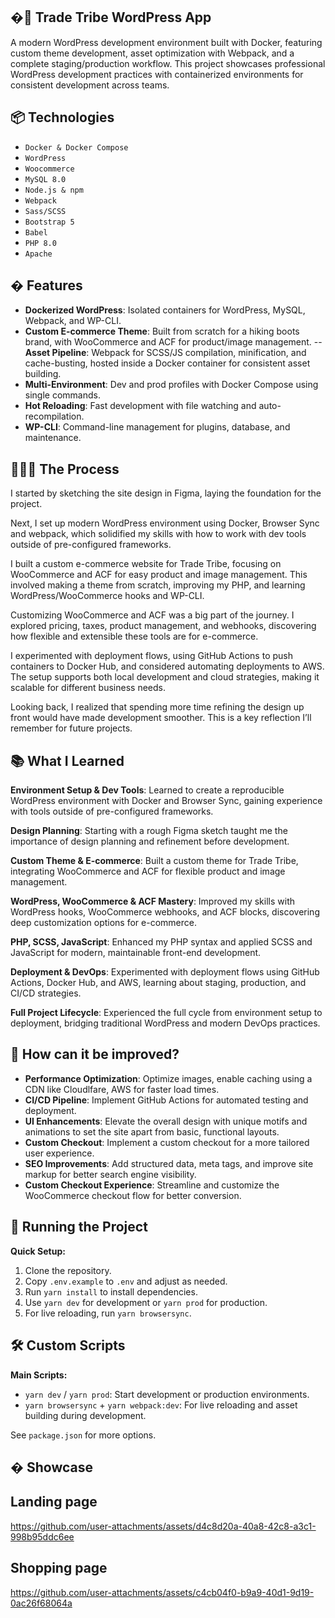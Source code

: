 
## �🏪 Trade Tribe WordPress App

A modern WordPress development environment built with Docker, featuring custom theme development, asset optimization with Webpack, and a complete staging/production workflow. This project showcases professional WordPress development practices with containerized environments for consistent development across teams.

## 📦 Technologies

- `Docker & Docker Compose`
- `WordPress`
- `Woocommerce`
- `MySQL 8.0`
- `Node.js & npm`
- `Webpack`
- `Sass/SCSS`
- `Bootstrap 5`
- `Babel`
- `PHP 8.0`
- `Apache`

## � Features

- **Dockerized WordPress**: Isolated containers for WordPress, MySQL, Webpack, and WP-CLI.
- **Custom E-commerce Theme**: Built from scratch for a hiking boots brand, with WooCommerce and ACF for product/image management.
-- **Asset Pipeline**: Webpack for SCSS/JS compilation, minification, and cache-busting, hosted inside a Docker container for consistent asset building.
- **Multi-Environment**: Dev and prod profiles with Docker Compose using single commands.
- **Hot Reloading**: Fast development with file watching and auto-recompilation.
- **WP-CLI**: Command-line management for plugins, database, and maintenance.

## �🏽‍🍳 The Process


I started by sketching the site design in Figma, laying the foundation for the project.

Next, I set up modern WordPress environment using Docker, Browser Sync and webpack, which solidified my skills with how to work with dev tools outside of pre-configured frameworks.

I built a custom e-commerce website for Trade Tribe, focusing on WooCommerce and ACF for easy product and image management. This involved making a theme from scratch, improving my PHP, and learning WordPress/WooCommerce hooks and WP-CLI.

Customizing WooCommerce and ACF was a big part of the journey. I explored pricing, taxes, product management, and webhooks, discovering how flexible and extensible these tools are for e-commerce.

I experimented with deployment flows, using GitHub Actions to push containers to Docker Hub, and considered automating deployments to AWS. The setup supports both local development and cloud strategies, making it scalable for different business needs.

Looking back, I realized that spending more time refining the design up front would have made development smoother. This is a key reflection I’ll remember for future projects.

## 📚 What I Learned


**Environment Setup & Dev Tools**: Learned to create a reproducible WordPress environment with Docker and Browser Sync, gaining experience with tools outside of pre-configured frameworks.

**Design Planning**: Starting with a rough Figma sketch taught me the importance of design planning and refinement before development.

**Custom Theme & E-commerce**: Built a custom theme for Trade Tribe, integrating WooCommerce and ACF for flexible product and image management.

**WordPress, WooCommerce & ACF Mastery**: Improved my skills with WordPress hooks, WooCommerce webhooks, and ACF blocks, discovering deep customization options for e-commerce.

**PHP, SCSS, JavaScript**: Enhanced my PHP syntax and applied SCSS and JavaScript for modern, maintainable front-end development.

**Deployment & DevOps**: Experimented with deployment flows using GitHub Actions, Docker Hub, and AWS, learning about staging, production, and CI/CD strategies.

**Full Project Lifecycle**: Experienced the full cycle from environment setup to deployment, bridging traditional WordPress and modern DevOps practices.

## 💭 How can it be improved?

- **Performance Optimization**: Optimize images, enable caching using a CDN like Cloudlfare, AWS for faster load times.
- **CI/CD Pipeline**: Implement GitHub Actions for automated testing and deployment.
- **UI Enhancements**: Elevate the overall design with unique motifs and animations to set the site apart from basic, functional layouts.
- **Custom Checkout**: Implement a custom checkout for a more tailored user experience.
- **SEO Improvements**: Add structured data, meta tags, and improve site markup for better search engine visibility.
- **Custom Checkout Experience**: Streamline and customize the WooCommerce checkout flow for better conversion.

## 🚦 Running the Project


**Quick Setup:**

1. Clone the repository.
2. Copy `.env.example` to `.env` and adjust as needed.
3. Run `yarn install` to install dependencies.
4. Use `yarn dev` for development or `yarn prod` for production.
5. For live reloading, run `yarn browsersync`. 

## 🛠️ Custom Scripts

**Main Scripts:**

- `yarn dev` / `yarn prod`: Start development or production environments.
- `yarn browsersync` + `yarn webpack:dev`: For live reloading and asset building during development.

See `package.json` for more options.

## � Showcase

## Landing page
https://github.com/user-attachments/assets/d4c8d20a-40a8-42c8-a3c1-998b95ddc6ee

## Shopping page
https://github.com/user-attachments/assets/c4cb04f0-b9a9-40d1-9d19-0ac26f68064a


